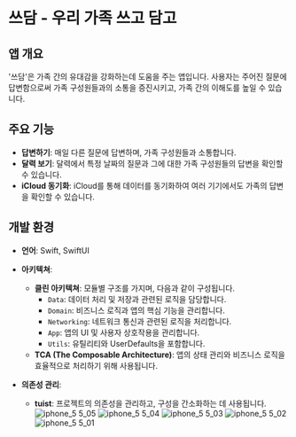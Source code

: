 # 쓰담 - 우리 가족 쓰고 담고

## 앱 개요
'쓰담'은 가족 간의 유대감을 강화하는데 도움을 주는 앱입니다. 사용자는 주어진 질문에 답변함으로써 가족 구성원들과의 소통을 증진시키고, 가족 간의 이해도를 높일 수 있습니다.

## 주요 기능
- **답변하기**: 매일 다른 질문에 답변하며, 가족 구성원들과 소통합니다.
- **달력 보기**: 달력에서 특정 날짜의 질문과 그에 대한 가족 구성원들의 답변을 확인할 수 있습니다.
- **iCloud 동기화**: iCloud를 통해 데이터를 동기화하여 여러 기기에서도 가족의 답변을 확인할 수 있습니다.

## 개발 환경
- **언어**: Swift, SwiftUI
- **아키텍쳐**:
  - **클린 아키텍쳐**: 모듈별 구조를 가지며, 다음과 같이 구성됩니다.
    - `Data`: 데이터 처리 및 저장과 관련된 로직을 담당합니다.
    - `Domain`: 비즈니스 로직과 앱의 핵심 기능을 관리합니다.
    - `Networking`: 네트워크 통신과 관련된 로직을 처리합니다.
    - `App`: 앱의 UI 및 사용자 상호작용을 관리합니다.
    - `Utils`: 유틸리티와 UserDefaults을 포함합니다.
  - **TCA (The Composable Architecture)**: 앱의 상태 관리와 비즈니스 로직을 효율적으로 처리하기 위해 사용됩니다.

- **의존성 관리**:
  - **tuist**: 프로젝트의 의존성을 관리하고, 구성을 간소화하는 데 사용됩니다.
![iphone_5 5_05](https://github.com/DDUCKDORI/ssdam/assets/90512276/f9ff0e72-1baf-4acf-ba09-b1f8ff3c1bca)
![iphone_5 5_04](https://github.com/DDUCKDORI/ssdam/assets/90512276/5247d3d8-01eb-4bfd-87d3-9cde4fb3a6e4)
![iphone_5 5_03](https://github.com/DDUCKDORI/ssdam/assets/90512276/fbd34bcd-22c5-4a1c-9555-fdab25abb390)
![iphone_5 5_02](https://github.com/DDUCKDORI/ssdam/assets/90512276/bcd464c1-0ac8-4478-a9aa-442aeb7dc5f3)
![iphone_5 5_01](https://github.com/DDUCKDORI/ssdam/assets/90512276/4aff307c-a5ab-4c13-ab1d-9e26388e0889)
